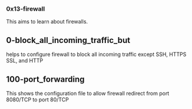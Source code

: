 ### 0x13-firewall

This aims to learn about firewalls.

## 0-block_all_incoming_traffic_but
helps to configure firewall to block all incoming traffic except SSH, HTTPS SSL, and HTTP

## 100-port_forwarding
This shows the configuration file to allow firewall redirect from port 8080/TCP to port 80/TCP
